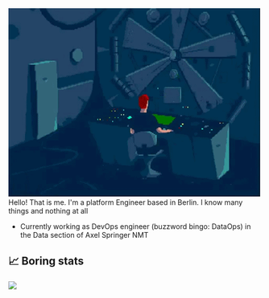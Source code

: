 <img src="./assets/POd5.gif">
Hello! That is me. I'm a platform Engineer based in Berlin. 
I know many things and nothing at all

- Currently working as DevOps engineer (buzzword bingo: DataOps) in the Data section of Axel Springer NMT


## &#x1f4c8; Boring stats
<img align="center" src="https://github-readme-stats.vercel.app/api/top-langs/?username=hunterchris&theme=merko" />

